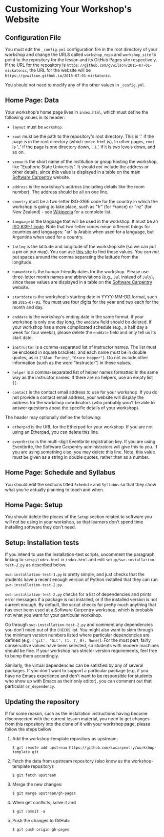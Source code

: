 # Customizing Your Workshop's Website

## Configuration File

You must edit the `_config.yml` configuration file in the root directory of your workshop
and change the URLS called `workshop_repo` and `workshop_site`
to point to the repository for the lesson and its GitHub Pages site respectively.
If the URL for the repository is `https://github.com/gvwilson/2015-07-01-miskatonic`,
the URL for the website will be `https://gvwilson.github.io/2015-07-01-miskatonic`.

You should not need to modify any of the other values in `_config.yml`.

## Home Page: Data

Your workshop's home page lives in `index.html`,
which must define the following values in its header:

*   `layout` must be `workshop`.

*   `root` must be the path to the repository's root directory.  This is
    '.' if the page is in the root directory (which `index.html` is).
    In other pages, `root` is '..' if the page is one directory down,
    '../..' if it is two levels down, and so on.

*   `venue` is the short name of the institution or group hosting the
    workshop, like "Euphoric State University".  It should *not*
    include the address or other details, since this value is
    displayed in a table on the main
    [Software Carpentry](https://software-carpentry.org) website.

*   `address` is the workshop's address (including details like the
    room number). The address should be all on one line.

*   `country` must be a two-letter ISO-3166 code for the country in
    which the workshop is going to take place, such as "fr" (for
    France) or "nz" (for New Zealand) - see [Wikipedia](https://en.wikipedia.org/wiki/ISO_3166-1_alpha-2#Officially_assigned_code_elements)
    for a complete list.

*   `language` is the language that will be used in the workshop.
    It must be an [ISO 639-1 code](https://en.wikipedia.org/wiki/List_of_ISO_639-1_codes).
    Note that two-letter codes mean different things for countries
    and languages: "ar" is Arabic when used for a language, but
    Argentina when used for a country.

*   `latlng` is the latitude and longitude of the workshop site (so we
    can put a pin on our map).  You can use
    [this site](http://itouchmap.com/latlong.html) to find these
    values.  You can *not* put spaces around the comma separating the
    latitude from the longitude.

*   `humandate` is the human-friendly dates for the workshop.  Please
    use three-letter month names and abbreviations (e.g., `Jul`
    instead of `July`), since these values are displayed in a table on
    the [Software Carpentry](https://software-carpentry.org) website.

*   `startdate` is the workshop's starting date in YYYY-MM-DD format,
    such as `2015-07-01`.  You must use four digits for the year and
    two each for the month and day.

*   `enddate` is the workshop's ending date in the same format.  If your
    workshop is only one day long, the `enddate` field should be deleted.
    If your workshop has a more complicated schedule (e.g., a half day a
    week for four weeks), please delete the `enddate` field and only tell
    us its start date.

*   `instructor` is a comma-separated list of instructor names.  The
    list must be enclosed in square brackets, and each name must be in
    double quotes, as in `["Alan Turing","Grace Hopper"]`.  Do not
    include other information (such as the word "instructor") in these
    values.

*   `helper` is a comma-separated list of helper names formatted in the
    same way as the instructor names.  If there are no helpers, use an
    empty list `[]`.

*   `contact` is the contact email address to use for your workshop.
    If you do not provide a contact email address, your website will
    display the address for the workshop coordinators (who probably
    won't be able to answer questions about the specific details of
    your workshop).

The header may optionally define the following:

*   `etherpad` is the URL for the Etherpad for your workshop.  If you are
    not using an Etherpad, you can delete this line.

*   `eventbrite` is the multi-digit Eventbrite registration key.  If you
    are using Eventbrite, the Software Carpentry administrators will
    give this to you.  If you are using something else, you may delete
    this line.  Note: this value must be given as a string in double
    quotes, rather than as a number.

## Home Page: Schedule and Syllabus

You should edit the sections titled `Schedule` and `Syllabus`
so that they show what you're actually planning to teach and when.

## Home Page: Setup

You should delete the pieces of the `Setup` section
related to software you will not be using in your workshop,
so that learners don't spend time installing software they don't need.

## Setup: Installation tests

If you intend to use the installation-test scripts,
uncomment the paragraph linking to `setup/index.html` in `index.html`
and edit `setup/swc-installation-test-2.py` as described below.

`swc-installation-test-1.py` is pretty simple, and just checks that
the students have a recent enough version of Python installed that
they can run `swc-installation-test-2.py`.

`swc-installation-test-2.py`
checks for a list of dependencies and prints error messages if a
package is not installed, or if the installed version is not current
enough.  By default, the script checks for pretty much anything that
has ever been used at a Software Carpentry workshop, which is probably
not what you want for your particular workshop.

Go through `swc-installation-test-2.py` and
comment any dependencies you don't need out of the `CHECKS` list.  You
might also want to skim through the minimum version numbers listed
where particular dependencies are defined (e.g. `('git', 'Git', (1, 7,
0), None)`).  For the most part, fairly conservative values have been
selected, so students with modern machines should be fine.  If your
workshop has stricter version requirements, feel free to bump them
accordingly.

Similarly, the virtual dependencies can be satisfied by any of several
packages.  If you don't want to support a particular package (e.g. if
you have no Emacs experience and don't want to be responsible for
students who show up with Emacs as their only editor), you can comment
out that particular `or_dependency`.

## Updating the repository

If for some reason,
such as the installation instructions having become disconnected
with the current lesson material,
you need to get changes from this repository
into the clone of it with your workshop page,
please follow the steps bellow:

1.  Add the workshop-template repository as upstream:

        $ git remote add upstream https://github.com/swcarpentry/workshop-template.git

2.  Fetch the data from upstream repository (also know as the workshop-template
    repository):

        $ git fetch upstream

3.  Merge the new changes:

        $ git merge upstream/gh-pages

4.  When get conflicts, solve it and

        $ git commit -a

5.  Push the changes to GitHub:

        $ git push origin gh-pages

